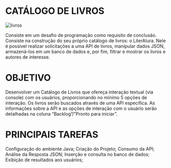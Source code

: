# CATÁLOGO DE LIVROS

![livros](https://github.com/user-attachments/assets/a9ac03cb-47df-491e-8ff0-80c44c3fa28f)

Consiste em um desafio de programação como requisito de conclusão. Consiste na construção do seu próprio catálogo de livros: o LiterAlura.
Nele é possivel realizar solicitações a uma API de livros, manipular dados JSON, armazená-los em um banco de dados e, por fim, 
filtrar e mostrar os livros e autores de interesse.

# OBJETIVO
Desenvolver um Catálogo de Livros que ofereça interação textual (via console) com os usuários, proporcionando no mínimo 5 opções de interação.
Os livros serão buscados através de uma API específica. As informações sobre a API e as opções de interação com o usuário serão detalhadas na coluna “Backlog”/”Pronto para iniciar”.

# PRINCIPAIS TAREFAS
Configuração do ambiente Java;
Criação do Projeto;
Consumo da API;
Análise da Resposta JSON;
Inserção e consulta no banco de dados;
Exibição de resultados aos usuários;



